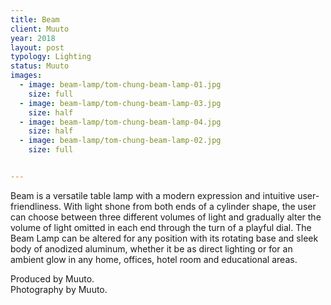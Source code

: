 ```yaml
---
title: Beam
client: Muuto
year: 2018
layout: post
typology: Lighting
status: Muuto
images:
  - image: beam-lamp/tom-chung-beam-lamp-01.jpg
    size: full
  - image: beam-lamp/tom-chung-beam-lamp-03.jpg
    size: half
  - image: beam-lamp/tom-chung-beam-lamp-04.jpg
    size: half    
  - image: beam-lamp/tom-chung-beam-lamp-02.jpg
    size: full


---
```


Beam is a versatile table lamp with a modern expression and intuitive user-friendliness. With light shone from both ends of a cylinder shape, the user can choose between three different volumes of light and gradually alter the volume of light omitted in each end through the turn of a playful dial. The Beam Lamp can be altered for any position with its rotating base and sleek body of anodized aluminum, whether it be as direct lighting or for an ambient glow in any home, offices, hotel room and educational areas.

Produced by Muuto.<br>
Photography by Muuto.
